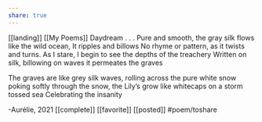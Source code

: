 ```yaml
---
share: true
---
```

[[landing]] [[My Poems]]
Daydream
.
.
.
Pure and smooth, the gray silk flows
like the wild ocean, It ripples and billows
No rhyme or pattern, as it twists and turns.
As I stare, I begin to see the depths of the treachery 
Written on silk, billowing on waves 
it permeates the graves

The graves are like grey silk waves,
rolling across the pure white snow
poking softly through the snow, the Lily’s grow 
like whitecaps on a storm tossed sea
Celebrating the insanity 

-Aurélie, 2021
[[complete]] [[favorite]] [[posted]]  #poem/toshare